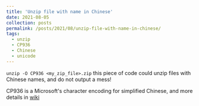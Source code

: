 ```yaml
---
title: 'Unzip file with name in Chinese'
date: 2021-08-05
collection: posts
permalink: /posts/2021/08/unzip-file-with-name-in-chinese/
tags:
  - unzip
  - CP936
  - Chinese
  - unicode
---
```

<!-- Description for link -->
`unzip -O CP936 <my_zip_file>.zip`
this piece of code could unzip files with Chinese names,
and do not output a mess!

CP936 is a Microsoft's character encoding for simplified Chinese,
and more details in [wiki](https://en.wikipedia.org/wiki/Code_page_936_(Microsoft_Windows))
